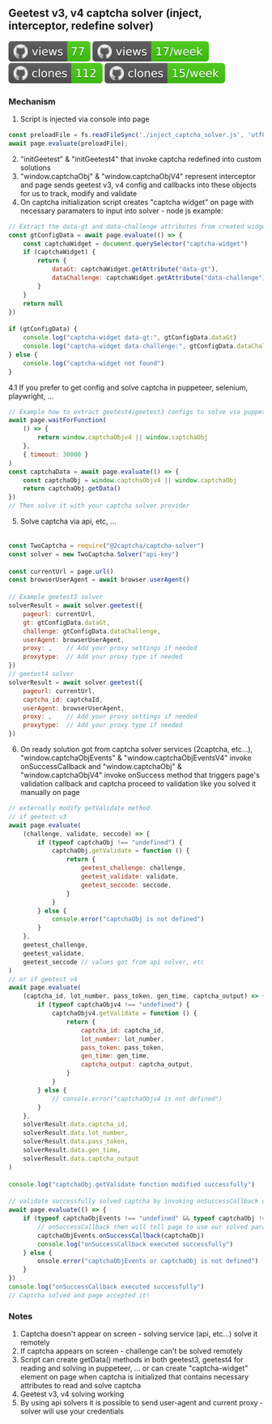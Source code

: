## Geetest v3, v4 captcha solver (inject, interceptor, redefine solver)

![views](https://raw.githubusercontent.com/bitcoineazy/Geetest_v3_v4_solver/traffic/traffic-Geetest_v3_v4_solver/views.svg)
![views per week](https://raw.githubusercontent.com/bitcoineazy/Geetest_v3_v4_solver/traffic/traffic-Geetest_v3_v4_solver/views_per_week.svg)
![clones](https://raw.githubusercontent.com/bitcoineazy/Geetest_v3_v4_solver/traffic/traffic-Geetest_v3_v4_solver/clones.svg)
![clones per week](https://raw.githubusercontent.com/bitcoineazy/Geetest_v3_v4_solver/traffic/traffic-Geetest_v3_v4_solver/clones_per_week.svg)

### Mechanism
1. Script is injected via console into page
```js
const preloadFile = fs.readFileSync('./inject_captcha_solver.js', 'utf8');
await page.evaluate(preloadFile);
```
2. "initGeetest" & "initGeetest4" that invoke captcha redefined into custom solutions
3. "window.captchaObj" & "window.captchaObjV4" represent interceptor and page sends geetest v3, v4 config and callbacks into these objects for us to track, modify and validate
4. On captcha initialization script creates "captcha widget" on page with necessary paramaters to input into solver -  node js example:
```js
// Extract the data-gt and data-challenge attributes from created widget on page
const gtConfigData = await page.evaluate(() => {
	const captchaWidget = document.querySelector("captcha-widget")
	if (captchaWidget) {
		return {
			dataGt: captchaWidget.getAttribute("data-gt"),
			dataChallenge: captchaWidget.getAttribute("data-challenge"),
		}
	}
	return null
})

if (gtConfigData) {
	console.log("captcha-widget data-gt:", gtConfigData.dataGt)
	console.log("captcha-widget data-challenge:", gtConfigData.dataChallenge)
} else {
	console.log("captcha-widget not found")
}
```
4.1 If you prefer to get config and solve captcha in puppeteer, selenium, playwright, ...
```js
// Example how to extract geetest4/geetest3 configs to solve via puppeteer
await page.waitForFunction(
    () => {
        return window.captchaObjv4 || window.captchaObj
    },
    { timeout: 30000 }
)
const captchaData = await page.evaluate(() => {
    const captchaObj = window.captchaObjv4 || window.captchaObj
    return captchaObj.getData()
})
// Then solve it with your captcha solver provider
```
5. Solve captcha via api, etc, ...
```js

const TwoCaptcha = require("@2captcha/captcha-solver")
const solver = new TwoCaptcha.Solver("api-key")

const currentUrl = page.url()
const browserUserAgent = await browser.userAgent()

// Example geetest3 solver
solverResult = await solver.geetest({
    pageurl: currentUrl,
    gt: gtConfigData.dataGt,
    challenge: gtConfigData.dataChallenge,
    userAgent: browserUserAgent,
    proxy: ,    // Add your proxy settings if needed
    proxytype:  // Add your proxy type if needed
})
// geetest4 solver
solverResult = await solver.geetest({
    pageurl: currentUrl,
    captcha_id: captchaId,
    userAgent: browserUserAgent,
    proxy: ,    // Add your proxy settings if needed
    proxytype:  // Add your proxy type if needed
})
```   
6. On ready solution got from captcha solver services (2captcha, etc...), "window.captchaObjEvents" & "window.captchaObjEventsV4" invoke onSuccessCallback and "window.captchaObj" & "window.captchaObjV4" invoke onSuccess method that triggers page's validation callback and captcha proceed to validation like you solved it manually on page
```js
// externally modify getValidate method
// if geetest v3
await page.evaluate(
	(challenge, validate, seccode) => {
		if (typeof captchaObj !== "undefined") {
			captchaObj.getValidate = function () {
				return {
					geetest_challenge: challenge,
					geetest_validate: validate,
					geetest_seccode: seccode,
				}
			}
		} else {
			console.error("captchaObj is not defined")
		}
	},
	geetest_challenge,
	geetest_validate,
	geetest_seccode // values got from api solver, etc
)
// or if geetest v4
await page.evaluate(
    (captcha_id, lot_number, pass_token, gen_time, captcha_output) => {
        if (typeof captchaObjv4 !== "undefined") {
            captchaObjv4.getValidate = function () {
                return {
                    captcha_id: captcha_id,
                    lot_number: lot_number,
                    pass_token: pass_token,
                    gen_time: gen_time,
                    captcha_output: captcha_output,
                }
            }
        } else {
            // console.error("captchaObjv4 is not defined")
        }
    },
    solverResult.data.captcha_id,
    solverResult.data.lot_number,
    solverResult.data.pass_token,
    solverResult.data.gen_time,
    solverResult.data.captcha_output
)

console.log("captchaObj.getValidate function modified successfully")

// validate successfully solved captcha by invoking onSuccessCallback of captchaObjEvents/captchaObjEventsv4
await page.evaluate(() => {
	if (typeof captchaObjEvents !== "undefined" && typeof captchaObj !== "undefined") {
		// onSuccessCallback then will tell page to use our solved parameters in redefined getValidate
	    captchaObjEvents.onSuccessCallback(captchaObj)
		console.log("onSuccessCallback executed successfully")
	} else {
		onsole.error("captchaObjEvents or captchaObj is not defined")
	}
})
console.log("onSuccessCallback executed successfully")
// Captcha solved and page accepted it!
```
   
### Notes
1. Captcha doesn't appear on screen - solving service (api, etc...) solve it remotely
2. If captcha appears on screen - challenge can't be solved remotely
3. Script can create getData() methods in both geetest3, geetest4 for reading and solving in puppeteer, ... or can create "captcha-widget" element on page when captcha is initialized that contains necessary attributes to read and solve captcha
4. Geetest v3, v4 solving working
5. By using api solvers it is possible to send user-agent and current proxy - solver will use your credentials
